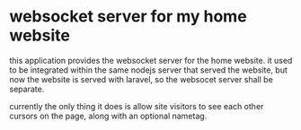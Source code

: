 # websocket server for my home website

this application provides the websocket server for the home website. it used to be integrated within the same nodejs server that served the website, but now the website is served with laravel, so the websocet server shall be separate. 

currently the only thing it does is allow site visitors to see each other cursors on the page, along with an optional nametag. 
